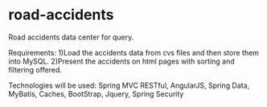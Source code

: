# road-accidents
Road accidents data center for query.

Requirements:
1)Load the accidents data from cvs files and then store them into MySQL.
2)Present the accidents on html pages with sorting and filtering offered.

Technologies will be used:
Spring MVC RESTful, AngularJS, Spring Data, MyBatis, Caches, BootStrap, Jquery, Spring Security

